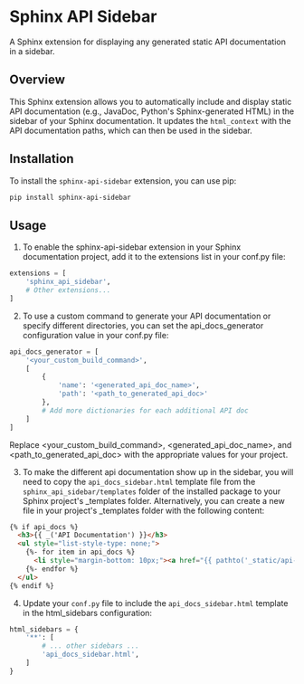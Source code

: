 # Sphinx API Sidebar

A Sphinx extension for displaying any generated static API documentation in a sidebar.

## Overview

This Sphinx extension allows you to automatically include and display static API documentation (e.g., JavaDoc, Python's Sphinx-generated HTML) in the sidebar of your Sphinx documentation. It updates the `html_context` with the API documentation paths, which can then be used in the sidebar.

## Installation

To install the `sphinx-api-sidebar` extension, you can use pip:

```sh
pip install sphinx-api-sidebar
```

## Usage
1. To enable the sphinx-api-sidebar extension in your Sphinx documentation project, add it to the extensions list in your conf.py file:

```python
extensions = [
    'sphinx_api_sidebar',
    # Other extensions...
]
```

2. To use a custom command to generate your API documentation or specify different directories, you can set the api_docs_generator configuration value in your conf.py file:

```python
api_docs_generator = [
    '<your_custom_build_command>',
    [
        {
            'name': '<generated_api_doc_name>',
            'path': '<path_to_generated_api_doc>'
        },
        # Add more dictionaries for each additional API doc
    ]
]
```

Replace <your_custom_build_command>, <generated_api_doc_name>, and <path_to_generated_api_doc> with the appropriate values for your project.


3. To make the different api documentation show up in the sidebar, you will need to copy the `api_docs_sidebar.html` template file from the `sphinx_api_sidebar/templates` folder of the installed package to your Sphinx project's _templates folder. Alternatively, you can create a new file in your project's _templates folder with the following content:

```html
{% if api_docs %}
  <h3>{{ _('API Documentation') }}</h3>
  <ul style="list-style-type: none;">
    {%- for item in api_docs %}
      <li style="margin-bottom: 10px;"><a href="{{ pathto('_static/api-docs/{}'.format(item), 1) }}">{{ item }}</a></li>
    {%- endfor %}
  </ul>
{% endif %}
```

4. Update your `conf.py` file to include the `api_docs_sidebar.html` template in the html_sidebars configuration:

```python
html_sidebars = {
    '**': [
        # ... other sidebars ...
        'api_docs_sidebar.html',
    ]
}
```
